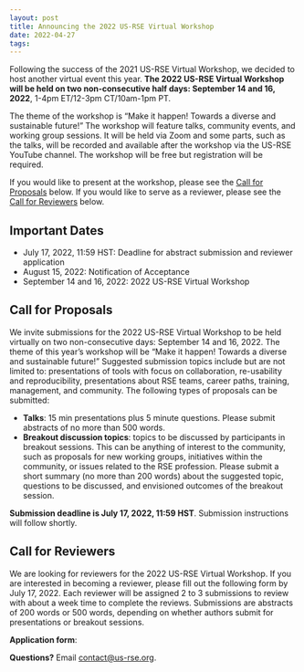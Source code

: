 ```yaml
---
layout: post
title: Announcing the 2022 US-RSE Virtual Workshop
date: 2022-04-27
tags:
---
```



Following the success of the 2021 US-RSE Virtual Workshop, we decided to host another virtual event this year. **The 2022 US-RSE Virtual Workshop will be held on two non-consecutive half days: September 14 and 16, 2022**, 1-4pm ET/12-3pm CT/10am-1pm PT.

The theme of the workshop is “Make it happen! Towards a diverse and sustainable future!” The workshop will feature talks, community events, and working group sessions. It will be held via Zoom and some parts, such as the talks, will be recorded and available after the workshop via the US-RSE YouTube channel. The workshop will be free but registration will be required.

If you would like to present at the workshop, please see the [Call for Proposals](#call-for-proposals) below. If you would like to serve as a reviewer, please see the [Call for Reviewers](#call-for-reviewers) below.

## Important Dates
- July 17, 2022, 11:59 HST: Deadline for abstract submission and reviewer application
- August 15, 2022: Notification of Acceptance
- September 14 and 16, 2022: 2022 US-RSE Virtual Workshop


## Call for Proposals

We invite submissions for the 2022 US-RSE Virtual Workshop to be held virtually on two non-consecutive days: September 14 and 16, 2022. The theme of this year’s workshop will be “Make it happen! Towards a diverse and sustainable future!” Suggested submission topics include but are not limited to: presentations of tools with focus on collaboration, re-usability and reproducibility, presentations about RSE teams, career paths, training, management, and community. The following types of proposals can be submitted:

- **Talks**: 15 min presentations plus 5 minute questions. Please submit abstracts of no more than 500 words.
- **Breakout discussion topics**: topics to be discussed by participants in breakout sessions. This can be anything of interest to the community, such as proposals for new working groups, initiatives within the community, or issues related to the RSE profession. Please submit a short summary (no more than 200 words) about the suggested topic, questions to be discussed, and envisioned outcomes of the breakout session.

**Submission deadline is July 17, 2022, 11:59 HST**. Submission instructions will follow shortly.


## Call for Reviewers

We are looking for reviewers for the 2022 US-RSE Virtual Workshop. If you are interested in becoming a reviewer, please fill out the following form by July 17, 2022. Each reviewer will be assigned 2 to 3 submissions to review with about a week time to complete the reviews. Submissions are abstracts of 200 words or 500 words, depending on whether authors submit for presentations or breakout sessions.

**Application form**:

**Questions?** Email [contact@us-rse.org](mailto:contact@us-rse.org).
